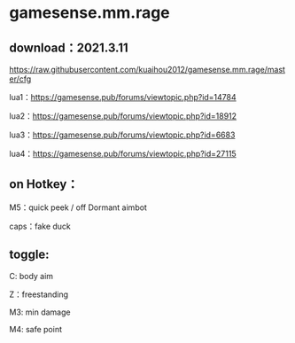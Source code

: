 # gamesense.mm.rage



download：2021.3.11
---
https://raw.githubusercontent.com/kuaihou2012/gamesense.mm.rage/master/cfg






lua1：https://gamesense.pub/forums/viewtopic.php?id=14784

lua2：https://gamesense.pub/forums/viewtopic.php?id=18912

lua3：https://gamesense.pub/forums/viewtopic.php?id=6683

lua4：https://gamesense.pub/forums/viewtopic.php?id=27115 


on Hotkey：
---
M5：quick peek / off Dormant aimbot

caps：fake duck

toggle:
---

C: body aim

Z：freestanding

M3: min damage

M4: safe point

